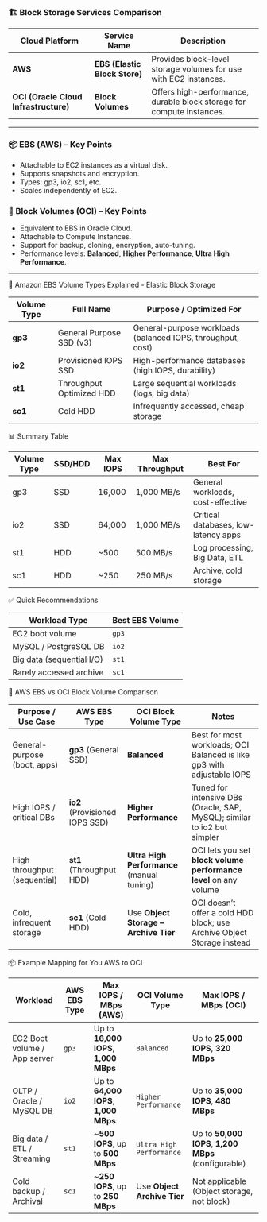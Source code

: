 
### 🏗️ Block Storage Services Comparison

| Cloud Platform                        | Service Name                  | Description                                                           |
| ------------------------------------- | ----------------------------- | --------------------------------------------------------------------- |
| **AWS**                               | **EBS (Elastic Block Store)** | Provides block-level storage volumes for use with EC2 instances.      |
| **OCI (Oracle Cloud Infrastructure)** | **Block Volumes**             | Offers high-performance, durable block storage for compute instances. |

---

### 📦 EBS (AWS) – Key Points

* Attachable to EC2 instances as a virtual disk.
* Supports snapshots and encryption.
* Types: gp3, io2, sc1, etc.
* Scales independently of EC2.

### 🧱 Block Volumes (OCI) – Key Points

* Equivalent to EBS in Oracle Cloud.
* Attachable to Compute Instances.
* Support for backup, cloning, encryption, auto-tuning.
* Performance levels: **Balanced**, **Higher Performance**, **Ultra High Performance**.

---

💽 Amazon EBS Volume Types Explained - Elastic Block Storage

| **Volume Type** | **Full Name**            | **Purpose / Optimized For**                                 |
| --------------- | ------------------------ | ----------------------------------------------------------- |
| **gp3**         | General Purpose SSD (v3) | General-purpose workloads (balanced IOPS, throughput, cost) |
| **io2**         | Provisioned IOPS SSD     | High-performance databases (high IOPS, durability)          |
| **st1**         | Throughput Optimized HDD | Large sequential workloads (logs, big data)                 |
| **sc1**         | Cold HDD                 | Infrequently accessed, cheap storage                        |


📊 Summary Table

| Volume Type | SSD/HDD | Max IOPS | Max Throughput | Best For                             |
| ----------- | ------- | -------- | -------------- | ------------------------------------ |
| gp3         | SSD     | 16,000   | 1,000 MB/s     | General workloads, cost-effective    |
| io2         | SSD     | 64,000   | 1,000 MB/s     | Critical databases, low-latency apps |
| st1         | HDD     | \~500    | 500 MB/s       | Log processing, Big Data, ETL        |
| sc1         | HDD     | \~250    | 250 MB/s       | Archive, cold storage                |


✅ Quick Recommendations

| Workload Type             | Best EBS Volume |
| ------------------------- | --------------- |
| EC2 boot volume           | `gp3`           |
| MySQL / PostgreSQL DB     | `io2`           |
| Big data (sequential I/O) | `st1`           |
| Rarely accessed archive   | `sc1`           |


💽 AWS EBS vs OCI Block Volume Comparison

| **Purpose / Use Case**       | **AWS EBS Type**               | **OCI Block Volume Type**                  | **Notes**                                                                |
| ---------------------------- | ------------------------------ | ------------------------------------------ | ------------------------------------------------------------------------ |
| General-purpose (boot, apps) | **gp3** (General SSD)          | **Balanced**                               | Best for most workloads; OCI Balanced is like gp3 with adjustable IOPS   |
| High IOPS / critical DBs     | **io2** (Provisioned IOPS SSD) | **Higher Performance**                     | Tuned for intensive DBs (Oracle, SAP, MySQL); similar to io2 but simpler |
| High throughput (sequential) | **st1** (Throughput HDD)       | **Ultra High Performance** (manual tuning) | OCI lets you set **block volume performance level** on any volume        |
| Cold, infrequent storage     | **sc1** (Cold HDD)             | Use **Object Storage – Archive Tier**      | OCI doesn’t offer a cold HDD block; use Archive Object Storage instead   |

📦 Example Mapping for You AWS to OCI

| **Workload**                 | **AWS EBS Type** | **Max IOPS / MBps (AWS)**             | **OCI Volume Type**         | **Max IOPS / MBps (OCI)**                            |
| ---------------------------- | ---------------- | ------------------------------------- | --------------------------- | ---------------------------------------------------- |
| EC2 Boot volume / App server | `gp3`            | Up to **16,000 IOPS**, **1,000 MBps** | `Balanced`                  | Up to **25,000 IOPS**, **320 MBps**                  |
| OLTP / Oracle / MySQL DB     | `io2`            | Up to **64,000 IOPS**, **1,000 MBps** | `Higher Performance`        | Up to **35,000 IOPS**, **480 MBps**                  |
| Big data / ETL / Streaming   | `st1`            | \~**500 IOPS**, up to **500 MBps**    | `Ultra High Performance`    | Up to **50,000 IOPS**, **1,200 MBps** (configurable) |
| Cold backup / Archival       | `sc1`            | \~**250 IOPS**, up to **250 MBps**    | Use **Object Archive Tier** | Not applicable (Object storage, not block)           |
